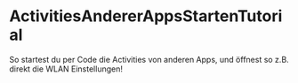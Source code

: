# ActivitiesAndererAppsStartenTutorial
So startest du per Code die Activities von anderen Apps, und öffnest so z.B. direkt die WLAN Einstellungen!
